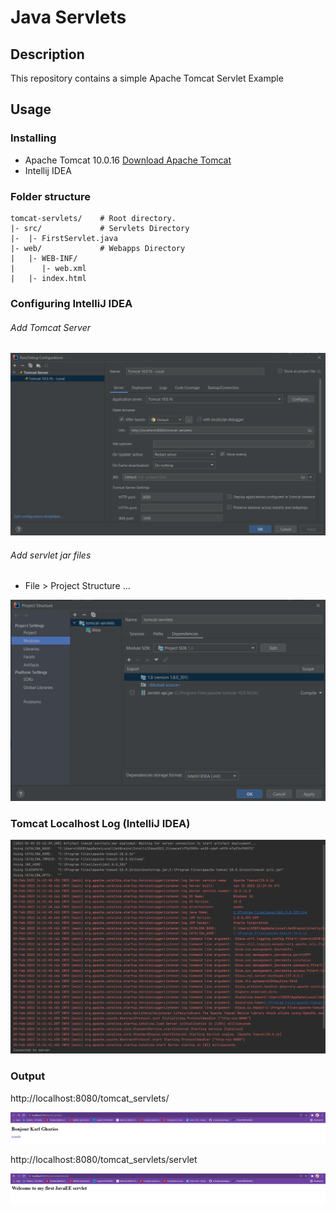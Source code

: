 # Java Servlets

## Description

This repository contains a simple Apache Tomcat Servlet Example

## Usage
### Installing

 - Apache Tomcat 10.0.16 [Download Apache Tomcat](https://tomcat.apache.org/download-10.cgi)
 - Intellij IDEA

### Folder structure

```
tomcat-servlets/    # Root directory.
|- src/             # Servlets Directory
|-  |- FirstServlet.java
|- web/             # Webapps Directory
|   |- WEB-INF/
|      |- web.xml
|   |- index.html
```

### Configuring IntelliJ IDEA 
###### Add Tomcat Server
![img_3.png](docs/img_3.png)
###### Add servlet jar files
- File > Project Structure ...

![img_4.png](docs/img_4.png)

### Tomcat Localhost Log (IntelliJ IDEA)
![img_2.png](docs/img_2.png)
### Output
http://localhost:8080/tomcat_servlets/

![img_1.png](docs/img_1.png)

http://localhost:8080/tomcat_servlets/servlet

![img.png](docs/img.png)